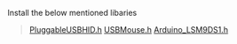 Install the below mentioned libaries
>[PluggableUSBHID.h](https://www.arduino.cc/reference/en/libraries/usbhid/)
>[USBMouse.h](https://www.arduino.cc/reference/en/language/functions/usb/mouse/)
>[Arduino_LSM9DS1.h](https://www.arduino.cc/reference/en/libraries/arduino_lsm9ds1/)
